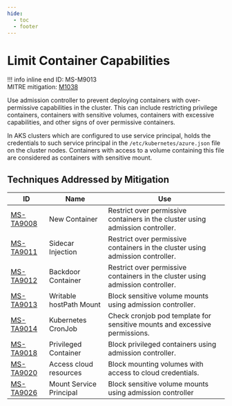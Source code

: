 ```yaml
---
hide:
  - toc
  - footer
---
```


# Limit Container Capabilities

!!! info inline end
    ID: MS-M9013<br>
    MITRE mitigation: [M1038](https://attack.mitre.org/mitigations/M1038/)


Use admission controller to prevent deploying containers with over-permissive capabilities in the cluster. This can include restricting privilege containers, containers with sensitive volumes, containers with excessive capabilities, and other signs of over permissive containers.

In AKS clusters which are configured to use service principal, holds the credentials to such service principal in the `/etc/kubernetes/azure.json` file on the cluster nodes. Containers with access to a volume containing this file are considered as containers with sensitive mount.


## Techniques Addressed by Mitigation

|ID|Name|Use|
|--|----------|-----------|
|[MS-TA9008](../techniques/New%20Container.md)|New Container|Restrict over permissive containers in the cluster using admission controller.|
|[MS-TA9011](../techniques/Sidecar%20Injection.md)|Sidecar Injection|Restrict over permissive containers in the cluster using admission controller.|
|[MS-TA9012](../techniques/Backdoor%20container.md)|Backdoor Container|Restrict over permissive containers in the cluster using admission controller.|
|[MS-TA9013](../techniques/Writable%20hostPath%20mount.md)|Writable hostPath Mount|Block sensitive volume mounts using admission controller.|
|[MS-TA9014](../techniques/Kubernetes%20CronJob.md)|Kubernetes CronJob|Check cronjob pod template for sensitive mounts and excessive permissions.|
|[MS-TA9018](../techniques/Privileged%20container.md)|Privileged Container|Block privileged containers using admission controller.|
|[MS-TA9020](../techniques/Access%20cloud%20resources.md)|Access cloud resources|Block mounting volumes with access to cloud credentials.|
|[MS-TA9026](../techniques/Mount%20service%20principal.md)|Mount Service Principal|Block sensitive volume mounts using admission controller|
